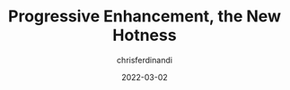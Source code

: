 ---
author: chrisferdinandi
date: 2022-03-02
tags:
  - progressive-enhancement
  - meta
target_url: https://gomakethings.com/progressive-enhancement-the-new-hotness/
title: Progressive Enhancement, the New Hotness
---